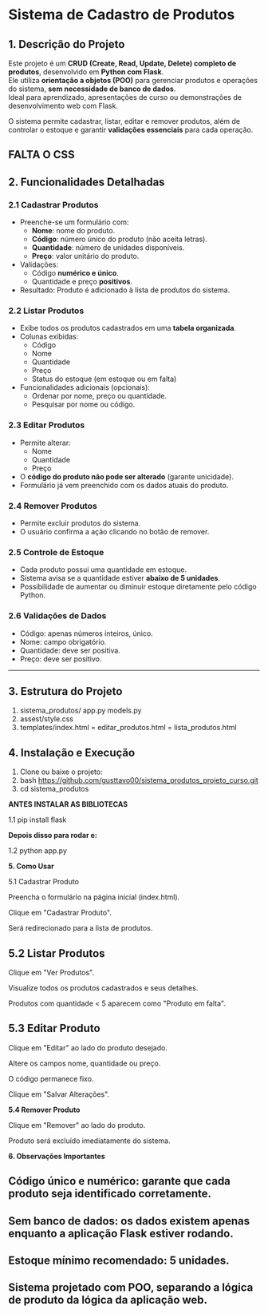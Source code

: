 # Sistema de Cadastro de Produtos

## 1. Descrição do Projeto
Este projeto é um **CRUD (Create, Read, Update, Delete) completo de produtos**, desenvolvido em **Python com Flask**.  
Ele utiliza **orientação a objetos (POO)** para gerenciar produtos e operações do sistema, **sem necessidade de banco de dados**.  
Ideal para aprendizado, apresentações de curso ou demonstrações de desenvolvimento web com Flask.

O sistema permite cadastrar, listar, editar e remover produtos, além de controlar o estoque e garantir **validações essenciais** para cada operação.

## FALTA O CSS

## 2. Funcionalidades Detalhadas

### 2.1 Cadastrar Produtos
- Preenche-se um formulário com:
  - **Nome**: nome do produto.
  - **Código**: número único do produto (não aceita letras).
  - **Quantidade**: número de unidades disponíveis.
  - **Preço**: valor unitário do produto.
- Validações:
  - Código **numérico e único**.
  - Quantidade e preço **positivos**.
- Resultado: Produto é adicionado à lista de produtos do sistema.

### 2.2 Listar Produtos
- Exibe todos os produtos cadastrados em uma **tabela organizada**.
- Colunas exibidas:
  - Código
  - Nome
  - Quantidade
  - Preço
  - Status do estoque (em estoque ou em falta)
- Funcionalidades adicionais (opcionais):
  - Ordenar por nome, preço ou quantidade.
  - Pesquisar por nome ou código.

### 2.3 Editar Produtos
- Permite alterar:
  - Nome
  - Quantidade
  - Preço
- O **código do produto não pode ser alterado** (garante unicidade).
- Formulário já vem preenchido com os dados atuais do produto.

### 2.4 Remover Produtos
- Permite excluir produtos do sistema.
- O usuário confirma a ação clicando no botão de remover.

### 2.5 Controle de Estoque
- Cada produto possui uma quantidade em estoque.
- Sistema avisa se a quantidade estiver **abaixo de 5 unidades**.
- Possibilidade de aumentar ou diminuir estoque diretamente pelo código Python.

### 2.6 Validações de Dados
- Código: apenas números inteiros, único.
- Nome: campo obrigatório.
- Quantidade: deve ser positiva.
- Preço: deve ser positivo.

---

## 3. Estrutura do Projeto
1. sistema_produtos/
app.py
models.py
2. assest/style.css
3. templates/index.html = editar_produtos.html = lista_produtos.html

## 4. Instalação e Execução

1. Clone ou baixe o projeto:
2. bash
   https://github.com/gusttavo00/sistema_produtos_projeto_curso.git
3. cd sistema_produtos

**ANTES INSTALAR AS BIBLIOTECAS**

1.1 pip install flask

**Depois disso para rodar e:**

1.2 python app.py


**5. Como Usar**

5.1 Cadastrar Produto

Preencha o formulário na página inicial (index.html).

Clique em "Cadastrar Produto".

Será redirecionado para a lista de produtos.

## 5.2 Listar Produtos

Clique em "Ver Produtos".

Visualize todos os produtos cadastrados e seus detalhes.

Produtos com quantidade < 5 aparecem como "Produto em falta".

## 5.3 Editar Produto

Clique em "Editar" ao lado do produto desejado.

Altere os campos nome, quantidade ou preço.

O código permanece fixo.

Clique em "Salvar Alterações".

**5.4 Remover Produto**

Clique em "Remover" ao lado do produto.

Produto será excluído imediatamente do sistema.


**6. Observações Importantes**

## Código único e numérico: garante que cada produto seja identificado corretamente.

## Sem banco de dados: os dados existem apenas enquanto a aplicação Flask estiver rodando.

## Estoque mínimo recomendado: 5 unidades.

## Sistema projetado com POO, separando a lógica de produto da lógica da aplicação web.
